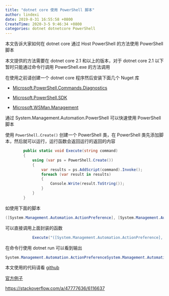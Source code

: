 ```yaml
---
title: "dotnet core 使用 PowerShell 脚本"
author: lindexi
date: 2019-8-31 16:55:58 +0800
CreateTime: 2020-3-5 9:46:34 +0800
categories: dotnet dotnetcore PowerShell
---
```


本文告诉大家如何在 dotnet core 通过 Host PowerShell 的方法使用 PowerShell 脚本

<!--more-->


<!-- 标签：dotnet，dotnetcore,PowerShell -->

本文提供的方法需要在 dotnet core 2.1 和以上的版本，对于 dotnet core 2.1 以下暂时只能通过命令行调用 PowerShell.exe 的方法调用

在使用之前请创建一个 dotnet core 程序然后安装下面几个 Nuget 库

- [Microsoft.PowerShell.Commands.Diagnostics](https://www.nuget.org/packages/Microsoft.PowerShell.Commands.Diagnostics/ )

- [Microsoft.PowerShell.SDK](https://www.nuget.org/packages/Microsoft.PowerShell.SDK/)

- [Microsoft.WSMan.Management](https://www.nuget.org/packages/Microsoft.WSMan.Management/)

通过 System.Management.Automation.PowerShell 可以快速使用 PowerShell 脚本

使用 `PowerShell.Create()` 创建一个 PowerShell 类，在 PowerShell 类先添加脚本，然后就可以运行，运行函数会返回运行的返回的内容

```csharp
        public static void Execute(string command)
        {
            using (var ps = PowerShell.Create())
            {
                var results = ps.AddScript(command).Invoke();
                foreach (var result in results)
                {
                    Console.Write(result.ToString());
                }
            }
        }
```

如使用下面的脚本

```csharp
([System.Management.Automation.ActionPreference], [System.Management.Automation.AliasAttribute]).FullName
```

可以直接调用上面封装的函数

```csharp
            Execute("([System.Management.Automation.ActionPreference], [System.Management.Automation.AliasAttribute]).FullName");

```

在命令行使用 dotnet run 可以看到输出

```csharp
System.Management.Automation.ActionPreferenceSystem.Management.Automation.AliasAttribute
```

本文使用的代码请看 [github](https://github.com/lindexi/lindexi_gd/tree/95327125115b031efd08253079ba6dc21404dca5/Motmoxakaypeobweawi)

[官方例子](https://github.com/PowerShell/PowerShell/tree/2c488fb4e5020de2b0629934c9edbf0fa7858b28/docs/host-powershell )

https://stackoverflow.com/a/47777636/6116637

